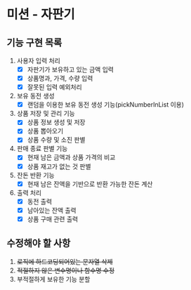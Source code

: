 # 미션 - 자판기

## 기능 구현 목록
1. 사용자 입력 처리
   - [X] 자판기가 보유하고 있는 금액 입력
   - [X] 상품명과, 가격, 수량 입력
   - [X] 잘못된 입력 예외처리
2. 보유 동전 생성
   - [X] 랜덤을 이용한 보유 동전 생성 기능(pickNumberInList 이용)
3. 상품 저장 및 관리 기능
   - [X] 상품 정보 생성 및 저장
   - [X] 상품 뽑아오기
   - [X] 상품 수량 및 소진 판별 
4. 판매 종료 판별 기능
   - [X] 현재 남은 금액과 상품 가격의 비교
   - [X] 상품 재고가 없는 것 판별
5. 잔돈 반환 기능
   - [X] 현재 남은 잔액을 기반으로 반환 가능한 잔돈 계산
6. 출력 처리
   - [X] 동전 출력
   - [X] 남아있는 잔액 출력
   - [X] 상품 구매 관련 출력
   
## 수정해야 할 사항
1. ~~로직에 하드코딩되어있는 문자열 삭제~~
2. ~~적절하지 않은 변수명이나 함수명 수정~~
3. 부적절하게 보유한 기능 분할